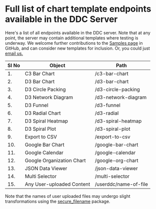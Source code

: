 # Full list of chart template endpoints available in the DDC Server

Here's a list of all endpoints available in the DDC server. Note that at any point, the server may contain additional templates where testing is underway. We welcome further contributions to the [Samples page](https://github.com/sassoftware/sas-visualanalytics-thirdpartyvisualizations/tree/master/samples) in GitHub, and can consider new templates for inclusion.  Or, you could just [email us.](mailto:sundaresh.sankaran@sas.com)

|Sl No|Object|Path|
|----|----|----|
|1.|C3 Bar Chart|/c3-bar-chart|
|2.|D3 Bar Chart|/d3-bar-chart|
|3.|D3 Circle Packing|/d3-circle-packing|
|4.|D3 Network Diagram|/d3-network-diagram|
|5.|D3 Funnel|/d3-funnel|
|6.|D3 Radial Chart|/d3-radial|
|7.|D3 Spiral Heatmap|/d3-spiral-heatmap|
|8.|D3 Spiral Plot|/d3-spiral-plot|
|9.|Export to CSV|/export-to-csv|
|10.|Google Bar Chart|/google-bar-chart|
|11.|Google Calendar|/google-calendar|
|12.|Google Organization Chart|/google-org-chart|
|13.|JSON Data Viewer|/json-data-viewer|
|14.|Multi Selector|/multi-selector|
|15.|Any User-uploaded Content|/userddc/name-of-file|

Note that the names of user uploaded files may undergo slight transformations using the [secure_filename](https://tedboy.github.io/flask/generated/werkzeug.secure_filename.html) package.


